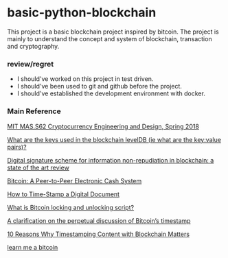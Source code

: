 # basic-python-blockchain
This project is a basic blockchain project inspired by bitcoin. 
The project is mainly to understand the concept and system of blockchain, transaction and cryptography.

### review/regret
- I should've worked on this project in test driven. 
- I should've been used to git and github before the project.
- I should've established the development environment with docker. 

### Main Reference
[MIT MAS.S62 Cryptocurrency Engineering and Design, Spring 2018](https://ocw.mit.edu/courses/media-arts-and-sciences/mas-s62-cryptocurrency-engineering-and-design-spring-2018/)

[What are the keys used in the blockchain levelDB (ie what are the key:value pairs)?](https://bitcoin.stackexchange.com/questions/28168/what-are-the-keys-used-in-the-blockchain-leveldb-ie-what-are-the-keyvalue-pair)

[Digital signature scheme for information non-repudiation in blockchain: a state of the art review](https://jwcn-eurasipjournals.springeropen.com/articles/10.1186/s13638-020-01665-w)

[Bitcoin: A Peer-to-Peer Electronic Cash System](https://bitcoin.org/bitcoin.pdf)

[How to Time-Stamp a Digital Document](https://www.anf.es/pdf/Haber_Stornetta.pdf)

[What is Bitcoin locking and unlocking script?](https://bitcoin.stackexchange.com/questions/75165/what-is-bitcoin-locking-and-unlocking-script)

[A clarification on the perpetual discussion of Bitcoin’s timestamp](https://hackernoon.com/a-clarification-on-the-perpetual-discussion-of-bitcoins-timestamp-5597859a9193)

[10 Reasons Why Timestamping Content with Blockchain Matters](https://sebastiaans.blog/why-timestamp-content-blockchain/)

[learn me a bitcoin](https://learnmeabitcoin.com/)
